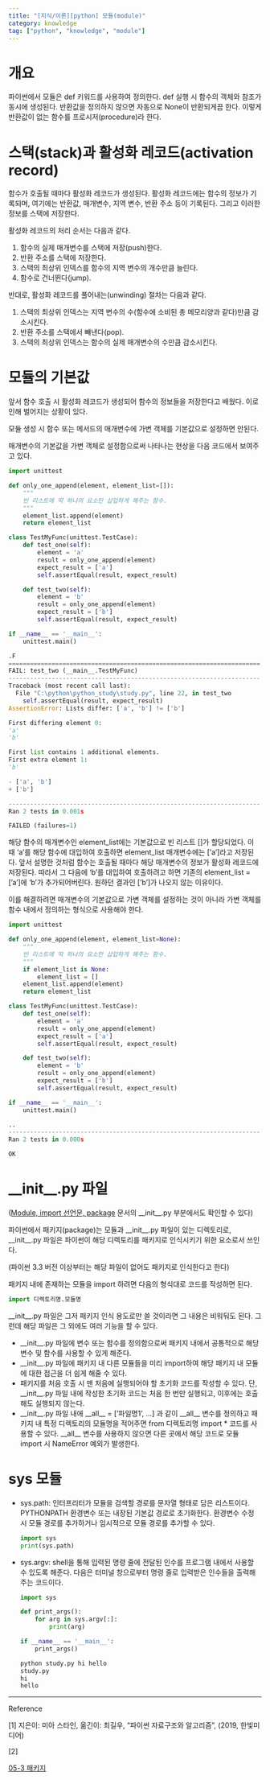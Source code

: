 ```yaml
---
title: "[지식/이론][python] 모듈(module)"
category: knowledge
tag: ["python", "knowledge", "module"]
---
```

# 개요

파이썬에서 모듈은 def 키워드를 사용하여 정의한다. def 실행 시 함수의 객체와 참조가 동시에 생성된다. 반환값을 정의하지 않으면 자동으로 None이 반환되게끔 한다. 이렇게 반환값이 없는 함수를 프로시저(procedure)라 한다. 

# 스택(stack)과 활성화 레코드(activation record)

함수가 호출될 때마다 활성화 레코드가 생성된다. 활성화 레코드에는 함수의 정보가 기록되며, 여기에는 반환값, 매개변수, 지역 변수, 반환 주소 등이 기록된다. 그리고 이러한 정보를 스택에 저장한다. 

활성화 레코드의 처리 순서는 다음과 같다.

1. 함수의 실제 매개변수를 스택에 저장(push)한다.
2. 반환 주소를 스택에 저장한다.
3. 스택의 최상위 인덱스를 함수의 지역 변수의 개수만큼 늘린다. 
4. 함수로 건너뛴다(jump).

반대로, 활성화 레코드를 풀어내는(unwinding) 절차는 다음과 같다.

1. 스택의 최상위 인덱스는 지역 변수의 수(함수에 소비된 총 메모리양과 같다)만큼 감소시킨다. 
2. 반환 주소를 스택에서 빼낸다(pop).
3. 스택의 최상위 인덱스는 함수의 실제 매개변수의 수만큼 감소시킨다.

# 모듈의 기본값

앞서 함수 호출 시 활성화 레코드가 생성되어 함수의 정보들을 저장한다고 배웠다. 이로 인해 벌어지는 상황이 있다.

모듈 생성 시 함수 또는 메서드의 매개변수에 가변 객체를 기본값으로 설정하면 안된다. 

매개변수의 기본값을 가변 객체로 설정함으로써 나타나는 현상을 다음 코드에서 보여주고 있다.

```python
import unittest

def only_one_append(element, element_list=[]):
    """
    빈 리스트에 딱 하나의 요소만 삽입하게 해주는 함수.
    """
    element_list.append(element)
    return element_list

class TestMyFunc(unittest.TestCase):
    def test_one(self):
        element = 'a'
        result = only_one_append(element)
        expect_result = ['a']
        self.assertEqual(result, expect_result)

    def test_two(self):
        element = 'b'
        result = only_one_append(element)
        expect_result = ['b']
        self.assertEqual(result, expect_result)

if __name__ == '__main__':
    unittest.main()
```

```python
.F
======================================================================
FAIL: test_two (__main__.TestMyFunc)
----------------------------------------------------------------------
Traceback (most recent call last):
  File "C:\python\python_study\study.py", line 22, in test_two
    self.assertEqual(result, expect_result)
AssertionError: Lists differ: ['a', 'b'] != ['b']

First differing element 0:
'a'
'b'

First list contains 1 additional elements.
First extra element 1:
'b'

- ['a', 'b']
+ ['b']

----------------------------------------------------------------------
Ran 2 tests in 0.001s

FAILED (failures=1)
```

해당 함수의 매개변수인 element_list에는 기본값으로 빈 리스트 []가 할당되었다. 이 때 ‘a’를 해당 함수에 대입하여 호출하면 element_list 매개변수에는 [’a’]라고 저장된다. 앞서 설명한 것처럼 함수는 호출될 때마다 해당 매개변수의 정보가 활성화 레코드에 저장된다. 따라서 그 다음에 ‘b’를 대입하여 호출하려고 하면 기존의 element_list = [’a’]에 ‘b’가 추가되어버린다. 원하던 결과인 [’b’]가 나오지 않는 이유이다. 

이를 해결하려면 매개변수의 기본값으로 가변 객체를 설정하는 것이 아니라 가변 객체를 함수 내에서 정의하는 형식으로 사용해야 한다.

```python
import unittest

def only_one_append(element, element_list=None):
    """
    빈 리스트에 딱 하나의 요소만 삽입하게 해주는 함수.
    """
    if element_list is None:
        element_list = []
    element_list.append(element)
    return element_list

class TestMyFunc(unittest.TestCase):
    def test_one(self):
        element = 'a'
        result = only_one_append(element)
        expect_result = ['a']
        self.assertEqual(result, expect_result)

    def test_two(self):
        element = 'b'
        result = only_one_append(element)
        expect_result = ['b']
        self.assertEqual(result, expect_result)

if __name__ == '__main__':
    unittest.main()
```

```python
..
----------------------------------------------------------------------
Ran 2 tests in 0.000s

OK
```

# \_\_init\_\_.py 파일

([Module, import 선언문, package](/python/module-import-pkg/) 문서의 \_\_init\_\_.py 부분에서도 확인할 수 있다)

파이썬에서 패키지(package)는 모듈과 \_\_init\_\_.py 파일이 있는 디렉토리로, \_\_init\_\_.py 파일은 파이썬이 해당 디렉토리를 패키지로 인식시키기 위한 요소로서 쓰인다. 

(파이썬 3.3 버전 이상부터는 해당 파일이 없어도 패키지로 인식한다고 한다)

패키지 내에 존재하는 모듈을 import 하려면 다음의 형식대로 코드를 작성하면 된다.

```python
import 디렉토리명.모듈명
```

\_\_init\_\_.py 파일은 그저 패키지 인식 용도로만 쓸 것이라면 그 내용은 비워둬도 된다. 그런데 해당 파일은 그 외에도 여러 기능을 할 수 있다.

- \_\_init\_\_.py 파일에 변수 또는 함수를 정의함으로써 패키지 내에서 공통적으로 해당 변수 및 함수를 사용할 수 있게 해준다.
- \_\_init\_\_.py 파일에 패키지 내 다른 모듈들을 미리 import하여 해당 패키지 내 모듈에 대한 접근을 더 쉽게 해줄 수 있다.
- 패키지를 처음 호출 시 맨 처음에 실행되어야 할 초기화 코드를 작성할 수 있다. 단, \_\_init\_\_.py 파일 내에 작성한 초기화 코드는 처음 한 번만 실행되고, 이후에는 호출해도 실행되지 않는다.
- \_\_init\_\_.py 파일 내에 \_\_all\_\_ = [’파일명1’, …] 과 같이 \_\_all\_\_ 변수를 정의하고 패키지 내 특정 디렉토리의 모듈명을 적어주면 from 디렉토리명 import * 코드를 사용할 수 있다. \_\_all\_\_ 변수를 사용하지 않으면 다른 곳에서 해당 코드로 모듈 import 시 NameError 예외가 발생한다.

# sys 모듈

- sys.path: 인터프리터가 모듈을 검색할 경로를 문자열 형태로 담은 리스트이다. PYTHONPATH 환경변수 또는 내장된 기본값 경로로 초기화한다. 환경변수 수정 시 모듈 경로를 추가하거나 임시적으로 모듈 경로를 추가할 수 있다.
    
    ```python
    import sys
    print(sys.path)
    ```
    
- sys.argv: shell을 통해 입력된 명령 줄에 전달된 인수를 프로그램 내에서 사용할 수 있도록 해준다. 다음은 터미널 창으로부터 명령 줄로 입력받은 인수들을 출력해주는 코드이다.
    
    ```python
    import sys
    
    def print_args():
        for arg in sys.argv[:]:
            print(arg)
    
    if __name__ == '__main__':
        print_args()
    ```
    
    ```bash
    python study.py hi hello
    study.py
    hi
    hello
    ```
    

---

Reference

[1] 지은이: 미아 스타인, 옮긴이: 최길우, “파이썬 자료구조와 알고리즘”, (2019, 한빛미디어)

[2]

[05-3 패키지](https://wikidocs.net/1418#__init__py)